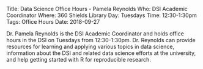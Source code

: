 Title: Data Science Office Hours - Pamela Reynolds
Who: DSI Academic Coordinator
Where: 360 Shields Library
Day: Tuesdays
Time: 12:30-1:30pm
Tags: Office Hours
Date: 2018-09-27

Dr. Pamela Reynolds is the DSI Academic Coordinator and holds office hours in the DSI on Tuesdays from 12:30-1:30pm. Dr. Reynolds can provide resources for learning and applying various topics in data science, information about the DSI and related data science efforts at the university, and help getting started with R for reproducible research.